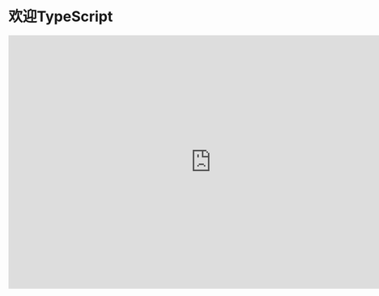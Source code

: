 <!--
 * @Author: WangJiaFeng
 * @Date: 2022-02-16 13:50:07
 * @LastEditTime: 2022-02-16 17:19:18
 * @Description: file content
 * @FilePath: \Blog\docs\static\TypeScript\README.md
-->
# 欢迎TypeScript
<iframe src="https://zh.wikipedia.org/wiki/TypeScript" width="800" height="500" frameborder="0"></iframe>
